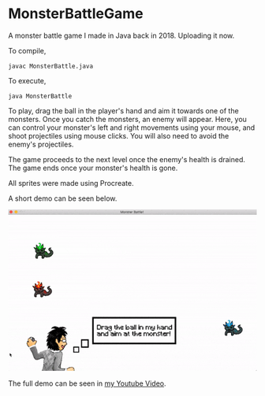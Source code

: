 # MonsterBattleGame
A monster battle game I made in Java back in 2018. Uploading it now.


To compile,
```
javac MonsterBattle.java
```

To execute,
```
java MonsterBattle
```

To play, drag the ball in the player's hand and aim it towards one of the monsters.
Once you catch the monsters, an enemy will appear. 
Here, you can control your monster's left and right movements using your mouse, and shoot projectiles using mouse clicks.
You will also need to avoid the enemy's projectiles. 

The game proceeds to the next level once the enemy's health is drained. 
The game ends once your monster's health is gone.


All sprites were made using Procreate.

A short demo can be seen below.


![](demo.gif) 

The full demo can be seen in [my Youtube Video](https://youtu.be/b9doC8p-Cvk).
